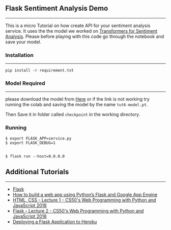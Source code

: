 ## Flask Sentiment Analysis Demo
-----------------------------


This is a micro Tutorial on how create API for your sentiment analysis service. It uses the the model we worked on [Transformers for Sentiment Analysis](
https://github.com/AMMI-NLP-Study-Group/pytorch-sentiment-analysis/blob/master/6%20-%20Transformers%20for%20Sentiment%20Analysis.ipynb). Please before playing with this code go through the notebook and save your model.


### Installation
---------------
```
pip install -r requirement.txt
```


###  Model Required
-------------------
please download the model from [Here](https://drive.google.com/file/d/1gqiDBdsIwF41Mc8d1DkA1IfXL1dBEixh/view?usp=sharing) or if the link is not working try running the colab and saving the model by the name ```tut6-model.pt```.

Then Save it in folder called ```checkpoint``` in the working directory.


### Running 
```
$ export FLASK_APP=service.py
$ export FLASK_DEBUG=1


$ flask run --host=0.0.0.0
```




## Additional Tutorials 
-----------------------------
- [Flask](https://www.youtube.com/watch?v=X0dwkDh8kwA)
- [How to build a web app using Python’s Flask and Google App Engine](https://www.freecodecamp.org/news/how-to-build-a-web-app-using-pythons-flask-and-google-app-engine-52b1bb82b221/)
- [HTML, CSS - Lecture 1 - CS50's Web Programming with Python and JavaScript 2018](https://www.youtube.com/watch?v=XQs5KcUj-Do)
- [Flask - Lecture 2 - CS50's Web Programming with Python and JavaScript 2018](https://www.youtube.com/watch?v=j5wysXqaIV8)
- [Deploying a Flask Application to Heroku](https://stackabuse.com/deploying-a-flask-application-to-heroku/)
